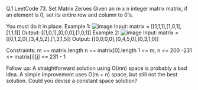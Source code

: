 Q.1
LeetCode 73. Set Matrix Zeroes
Given an m x n integer matrix matrix, if an element is 0, set its entire row and column to 0's.

You must do it in place.
Example 1:
![image](https://user-images.githubusercontent.com/46243069/174295264-0de10434-ea18-46b9-b398-c5b3545b7530.png)
Input: matrix = [[1,1,1],[1,0,1],[1,1,1]]
Output: [[1,0,1],[0,0,0],[1,0,1]]
Example 2:
![image](https://user-images.githubusercontent.com/46243069/174295444-dee945b0-14f2-4149-afa9-3f906ca3652b.png)
Input: matrix = [[0,1,2,0],[3,4,5,2],[1,3,1,5]]
Output: [[0,0,0,0],[0,4,5,0],[0,3,1,0]]
 

Constraints:
m == matrix.length
n == matrix[0].length
1 <= m, n <= 200
-231 <= matrix[i][j] <= 231 - 1
 

Follow up:
A straightforward solution using O(mn) space is probably a bad idea.
A simple improvement uses O(m + n) space, but still not the best solution.
Could you devise a constant space solution?
